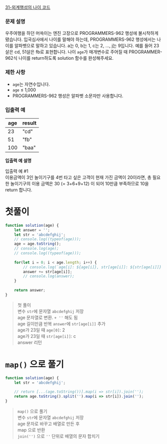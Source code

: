 [31-외계행성의 나이 코드](../codes/31외계행성의_나이.js)  

### 문제 설명
우주여행을 하던 머쓱이는 엔진 고장으로 PROGRAMMERS-962 행성에 불시착하게 됐습니다. 입국심사에서 나이를 말해야 하는데, PROGRAMMERS-962 행성에서는 나이를 알파벳으로 말하고 있습니다. a는 0, b는 1, c는 2, ..., j는 9입니다. 예를 들어 23살은 cd, 51살은 fb로 표현합니다. 나이 `age`가 매개변수로 주어질 때 PROGRAMMER-962식 나이를 return하도록 solution 함수를 완성해주세요.  

### 제한 사항  
- `age`는 자연수입니다.  
- `age` ≤ 1,000  
- PROGRAMMERS-962 행성은 알파벳 소문자만 사용합니다.  


### 입출력 예   
| age | result |  
| --- | --- |  
| 23 | "cd" |  
| 51 | "fb" |  
| 100 | "baa" |  

**입출력 예 설명**  

입출력 예 #1  
이용금액이 3인 놀이기구를 4번 타고 싶은 고객이 현재 가진 금액이 20이라면, 총 필요한 놀이기구의 이용 금액은 30 (= 3+6+9+12) 이 되어 10만큼 부족하므로 10을 return 합니다.  

# 첫풀이  
```jsx
function solution(age) {
    let answer = '';
    let str = 'abcdefghij';
    // console.log((typeof(age)));
    age = age.toString();
    // console.log(age);
    // console.log((typeof(age)));
    
    for(let i = 0; i < age.length; i++) {
        // console.log(`age[i]: ${age[i]}, str[age[i]]: ${str[age[i]]}`);
        answer += str[age[i]];
        // console.log(answer);
    }
    
    return answer;
}
```
> 첫 풀이  
> 변수 `str`에 문자열 `abcdefghij` 저장  
> age 문자열로 변환.  `+ ''` 해도 됨    
> age 길이만큼 반복 `answer`에 `str[age[i]]` 추가  
> age가 23일 때 `age[0]`: 2  
> age가 23일 때 `str[age[i]]`: c  
> answer 리턴  

# `map()` 으로 풀기  
```jsx
function solution(age) {
    let str = 'abcdefghij';
    
    // return [...(age.toString())].map(i => str[i]).join('');
    return age.toString().split('').map(i => str[i]).join('');
}
```
> `map()` 으로 풀기  
> 변수 `str`에 문자열 `abcdefghij` 저장  
> age 문자로 바꾸고 배열로 만든 후  
> map 으로 반환  
> `join('')` 으로 `''` 단위로 배열의 문자 합치기  

